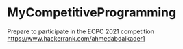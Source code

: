 # MyCompetitiveProgramming
Prepare to participate in the ECPC 2021 competition
https://www.hackerrank.com/ahmedabdalkader1
